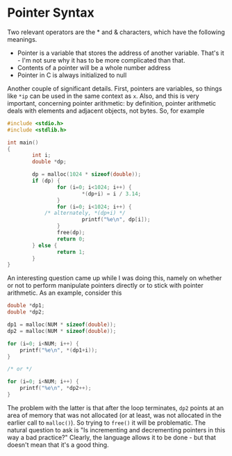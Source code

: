 Pointer Syntax
==============
Two relevant operators are the * and & characters, which have the following
meanings.

- Pointer is a variable that stores the address of another variable.  That's it - I'm not sure why it has to be more complicated than that.
- Contents of a pointer will be a whole number address
- Pointer in C is always initialized to null 

Another couple of significant details.  First, pointers are variables, so things
like `*ip` can be used in the same context as `x`.  Also, and this is very
important, concerning pointer arithmetic: by definition, pointer arithmetic
deals with elements and adjacent objects, not bytes.  So, for example

```c
#include <stdio.h>
#include <stdlib.h>

int main()
{
        int i;
        double *dp;

        dp = malloc(1024 * sizeof(double));
        if (dp) {
                for (i=0; i<1024; i++) {
                        *(dp+i) = i / 3.14;
                }
                for (i=0; i<1024; i++) {
			/* alternately, *(dp+i) */
                        printf("%e\n", dp[i]);
                }
                free(dp);
                return 0;
        } else {
                return 1;
        }
}
```

An interesting question came up while I was doing this, namely on whether or not
to perform manipulate pointers directly or to stick with pointer arithmetic.
As an example, consider this
```c
double *dp1;
double *dp2;

dp1 = malloc(NUM * sizeof(double));
dp2 = malloc(NUM * sizeof(double));

for (i=0; i<NUM; i++) {
	printf("%e\n", *(dp1+i));
}

/* or */

for (i=0; i<NUM; i++) {
	printf("%e\n", *dp2++);
}
```
The problem with the latter is that after the loop terminates, `dp2` points at
an area of memory that was not allocated (or at least, was not allocated in the
earlier call to `malloc()`).  So trying to `free()` it will be problematic. The
natural question to ask is "Is incrementing and decrementing pointers in this
way a bad practice?"  Clearly, the language allows it to be done - but that
doesn't mean that it's a good thing.

